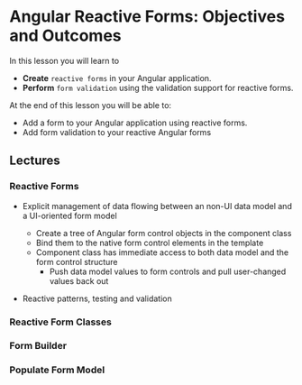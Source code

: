 # Angular Reactive Forms: Objectives and Outcomes

In this lesson you will learn to

- __Create__ `reactive forms` in your Angular application.
- __Perform__ `form validation` using the validation support for reactive forms.

At the end of this lesson you will be able to:

- Add a form to your Angular application using reactive forms.
- Add form validation to your reactive Angular forms

## Lectures

### Reactive Forms

- Explicit management of data flowing between an non-UI data model and a UI-oriented form model
    - Create a tree of Angular form control objects in the component class
    - Bind them to the native form control elements in the template
    - Component class has immediate access to both data model and the form control structure
        - Push data model values to form controls and pull user-changed values back out

- Reactive patterns, testing and validation

### Reactive Form Classes

### Form Builder

### Populate Form Model



###